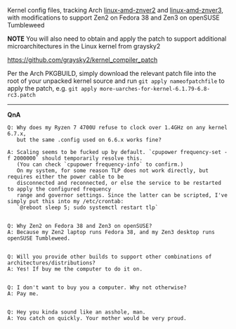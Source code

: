 Kernel config files, tracking Arch [linux-amd-znver2](https://aur.archlinux.org/packages/linux-amd-znver2 "linux-amd-znver2") and [linux-amd-znver3](https://aur.archlinux.org/packages/linux-amd-znver3 "linux-amd-znver3"), with modifications to support Zen2 on Fedora 38 and Zen3 on openSUSE Tumbleweed

**NOTE**
You will also need to obtain and apply the patch to support additional microarchitectures in the Linux kernel from graysky2

https://github.com/graysky2/kernel_compiler_patch

Per the Arch PKGBUILD, simply download the relevant patch file into the root of your unpacked kernel source and run `git apply nameofpatchfile` to apply the patch, 
 e.g. `git apply more-uarches-for-kernel-6.1.79-6.8-rc3.patch`

------------


**QnA**

    Q: Why does my Ryzen 7 4700U refuse to clock over 1.4GHz on any kernel 6.7.x, 
       but the same .config used on 6.6.x works fine?

    A: Scaling seems to be fucked up by default. `cpupower frequency-set -f 2000000` should temporarily resolve this.
       (You can check `cpupower frequency-info` to confirm.)
       On my system, for some reason TLP does not work directly, but requires either the power cable to be 
       disconnected and reconnected, or else the service to be restarted to apply the configured frequency 
       range and governor settings. Since the latter can be scripted, I've simply put this into my /etc/crontab:
       `@reboot sleep 5; sudo systemctl restart tlp`


    Q: Why Zen2 on Fedora 38 and Zen3 on openSUSE?
    A: Because my Zen2 laptop runs Fedora 38, and my Zen3 desktop runs openSUSE Tumbleweed.


    Q: Will you provide other builds to support other combinations of architectures/distributions?
    A: Yes! If buy me the computer to do it on.


    Q: I don't want to buy you a computer. Why not otherwise?
    A: Pay me.


    Q: Hey you kinda sound like an asshole, man.
    A: You catch on quickly. Your mother would be very proud.
